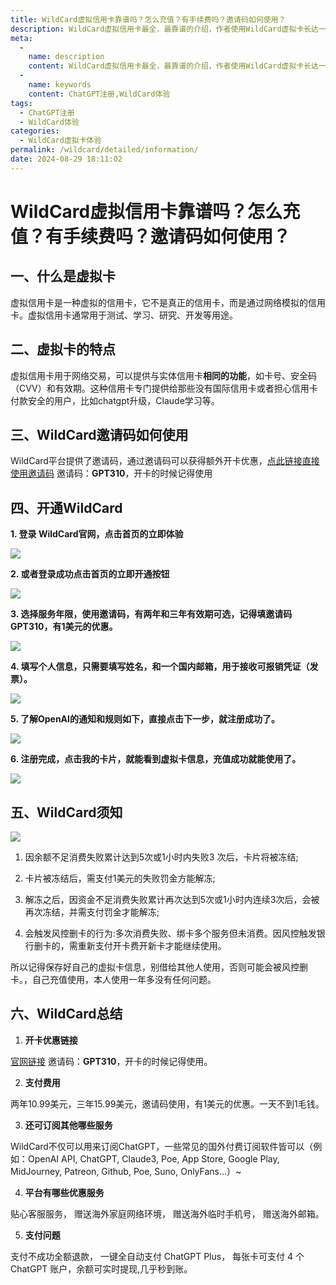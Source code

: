 ```yaml
---
title: WildCard虚拟信用卡靠谱吗？怎么充值？有手续费吗？邀请码如何使用？
description: WildCard虚拟信用卡最全，最靠谱的介绍，作者使用WildCard虚拟卡长达一年之久，你不知道的的问题我都遇到过..
meta: 
  - 
    name: description
    content: WildCard虚拟信用卡最全，最靠谱的介绍，作者使用WildCard虚拟卡长达一年之久，你不知道的的问题我都遇到过..
  - 
    name: keywords
    content: ChatGPT注册,WildCard体验
tags: 
  - ChatGPT注册
  - WildCard体验
categories: 
  - WildCard虚拟卡体验
permalink: /wildcard/detailed/information/
date: 2024-08-29 18:11:02
---
```

# WildCard虚拟信用卡靠谱吗？怎么充值？有手续费吗？邀请码如何使用？

## 一、什么是虚拟卡
虚拟信用卡是一种虚拟的信用卡，它不是真正的信用卡，而是通过网络模拟的信用卡。虚拟信用卡通常用于测试、学习、研究、开发等用途。

## 二、虚拟卡的特点
虚拟信用卡用于网络交易，可以提供与实体信用卡**相同的功能**，如卡号、安全码（CVV）和有效期。这种信用卡专门提供给那些没有国际信用卡或者担心信用卡付款安全的用户，比如chatgpt升级，Claude学习等。

## 三、WildCard邀请码如何使用

WildCard平台提供了邀请码，通过邀请码可以获得额外开卡优惠，[点此链接直接使用邀请码](https://yeka.ai/i/GPT310) 邀请码：**GPT310**，开卡的时候记得使用

## 四、开通WildCard

**1. 登录 WildCard官网，点击首页的立即体验**

![](https://hlplch.aliyuntm.com/chatgpt/WechatIMG534.jpg)

**2. 或者登录成功点击首页的立即开通按钮**

![](https://hlplch.aliyuntm.com/chatgpt/WechatIMG595.jpg)


**3. 选择服务年限，使用邀请码，有两年和三年有效期可选，记得填邀请码 **GPT310**，有1美元的优惠。**

![](https://hlplch.aliyuntm.com/chatgpt/WechatIMG583.jpg)

**4. 填写个人信息，只需要填写姓名，和一个国内邮箱，用于接收可报销凭证（发票）。**

![](https://hlplch.aliyuntm.com/chatgpt/WechatIMG593.jpg)

**5. 了解OpenAI的通知和规则如下，直接点击下一步，就注册成功了。**

![](https://hlplch.aliyuntm.com/chatgpt/WechatIMG585.jpg)

**6. 注册完成，点击我的卡片，就能看到虚拟卡信息，充值成功就能使用了。**

![](https://hlplch.aliyuntm.com/chatgpt/WX20240410-183138.png)

## 五、WildCard须知

![](https://hlplch.aliyuntm.com/chatgpt/WechatIMG584.jpg)

1. 因余额不足消费失败累计达到5次或1小时内失败3 次后，卡片将被冻结;

2. 卡片被冻结后，需支付1美元的失败罚金方能解冻;

3. 解冻之后，因资金不足消费失败累计再次达到5次或1小时内连续3次后，会被再次冻结，并需支付罚金才能解冻;

4. 会触发风控删卡的行为:多次消费失败、绑卡多个服务但未消费。因风控触发银行删卡的，需重新支付开卡费开新卡才能继续使用。

所以记得保存好自己的虚拟卡信息，别借给其他人使用，否则可能会被风控删卡。，自己充值使用，本人使用一年多没有任何问题。

## 六、WildCard总结

1. **开卡优惠链接**

[官网链接](https://yeka.ai/i/GPT310) 邀请码：**GPT310**，开卡的时候记得使用。

2. **支付费用**

两年10.99美元，三年15.99美元，邀请码使用，有1美元的优惠。一天不到1毛钱。


3. **还可订阅其他哪些服务**

WildCard不仅可以用来订阅ChatGPT，一些常见的国外付费订阅软件皆可以（例如：OpenAI API, ChatGPT, Claude3, Poe, App Store, Google Play, MidJourney, Patreon, Github, Poe, Suno, OnlyFans...）~

4. **平台有哪些优惠服务** 

贴心客服服务， 赠送海外家庭网络环境， 赠送海外临时手机号， 赠送海外邮箱。


5. **支付问题**

支付不成功全额退款， 一键全自动支付 ChatGPT Plus， 每张卡可支付 4 个 ChatGPT 账户，余额可实时提现,几乎秒到账。


